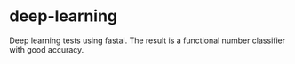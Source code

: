 # deep-learning

Deep learning tests using fastai. The result is a functional number classifier with good accuracy.
